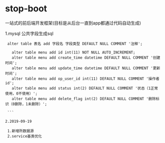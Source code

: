 # stop-boot
一站式的前后端开发框架(目标是从后台一直到app都通过代码自动生成)


1.mysql 公共字段生成sql 

     alter table 表名 add 字段名 字段类型 DEFAULT NULL COMMENT '注释';
   
   ```
      alter table menu add id int(11) NOT NULL AUTO_INCREMENT;
      alter table menu add create_time datetime DEFAULT NULL COMMENT '创建时间';
      alter table menu add update_time datetime DEFAULT NULL COMMENT '更新时间';
      alter table menu add op_user_id int(11) DEFAULT NULL COMMENT '操作者id';
      alter table menu add status int(2) DEFAULT NULL COMMENT '状态（1正常使用，0不使用）';
      alter table menu add delete_flag int(2) DEFAULT NULL COMMENT '删除标识（0删除，1未删除）';
      
    ```

2.2019-09-19 

    1.新增所数据源
    2.service基类优化
